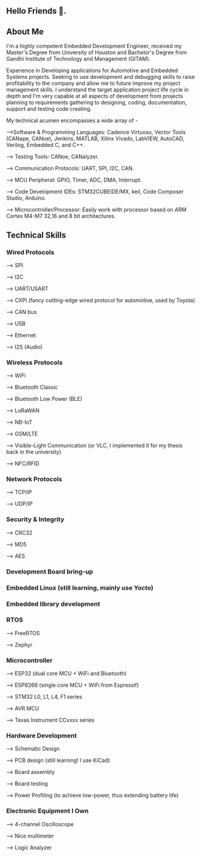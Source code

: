 ## Hello Friends 👋. 

## About Me
I'm a highly competent Embedded Development Engineer, received my Master's Degree from University of Houston and Bachelor's Degree from Gandhi Institute of Technology and Management (GITAM). 

Experience in Developing applications for Automotive and Embedded Systems projects. Seeking to use development and debugging skills to raise profitability to the company and allow me to future improve my project management skills. I understand the target application project life cycle in depth and I'm very capable at all aspects of development from projects planning to requirements gathering to designing, coding, documentation, support and testing code creating. 

My technical acumen encompasses a wide array of -


-->Software & Programming Languages: Cadence Virtuoso, Vector Tools (CANape, CANoe), Jenkins, MATLAB, Xilinx Vivado, LabVIEW, AutoCAD, Verilog, Embedded C, and C++.

--> Testing Tools: CANoe, CANalyzer.

--> Communication Protocols: UART, SPI, I2C, CAN.

--> MCU Peripheral: GPIO, Timer, ADC, DMA, Interrupt.

--> Code Development IDEs: STM32CUBEIDE/MX, keil, Code Composer Studio, Arduino.

--> Microcontroller/Processor: Easily work with processor based on ARM Cortex M4-M7 32,16 and 8 bit architectures.

## Technical Skills
### Wired Protocols
--> SPI

--> I2C

--> UART/USART

--> CXPI (fancy cutting-edge wired protocol for automotive, used by Toyota)

--> CAN bus

--> USB

--> Ethernet

--> I2S (Audio)
### Wireless Protocols

--> WiFi

--> Bluetooth Classic

--> Bluetooth Low Power (BLE)

--> LoRaWAN

--> NB-IoT

--> GSM/LTE

--> Visible-Light Communication (or VLC, I implemented it for my thesis back in the university)

--> NFC/RFID
### Network Protocols

--> TCP/IP

--> UDP/IP
### Security & Integrity

--> CRC32

--> MD5

--> AES
### Development Board bring-up
### Embedded Linux (still learning, mainly use Yocto)
### Embedded library development
### RTOS
--> FreeRTOS

--> Zephyr
### Microcontroller

--> ESP32 (dual core MCU + WiFi and Bluetooth)

--> ESP8266 (single core MCU + WiFi from Espressif)

--> STM32 L0, L1, L4, F1 series

--> AVR MCU

--> Texas Instrument CCxxxx series
### Hardware Development

--> Schematic Design

--> PCB design (still learning! I use KiCad)

--> Board assembly

--> Board testing

--> Power Profiling (to achieve low-power, thus extending battery life)
### Electronic Equipment I Own

--> 4-channel Oscilloscope

--> Nice multimeter

--> Logic Analyzer
